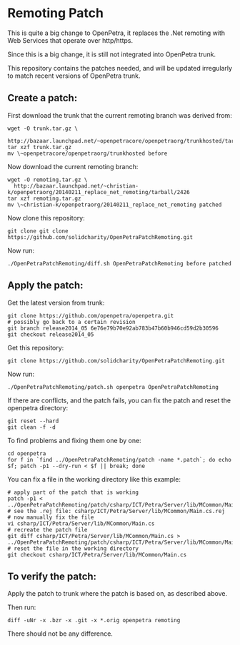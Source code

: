 Remoting Patch
==============

This is quite a big change to OpenPetra, it replaces the .Net remoting with Web Services that operate over http/https.

Since this is a big change, it is still not integrated into OpenPetra trunk.

This repository contains the patches needed, and will be updated irregularly to match recent versions of OpenPetra trunk.

Create a patch:
---------------

First download the trunk that the current remoting branch was derived from:

    wget -O trunk.tar.gz \
      http://bazaar.launchpad.net/~openpetracore/openpetraorg/trunkhosted/tarball/2514
    tar xzf trunk.tar.gz
    mv \~openpetracore/openpetraorg/trunkhosted before

Now download the current remoting branch:

    wget -O remoting.tar.gz \
      http://bazaar.launchpad.net/~christian-k/openpetraorg/20140211_replace_net_remoting/tarball/2426
    tar xzf remoting.tar.gz
    mv \~christian-k/openpetraorg/20140211_replace_net_remoting patched

Now clone this repository:

    git clone git clone https://github.com/solidcharity/OpenPetraPatchRemoting.git

Now run:

    ./OpenPetraPatchRemoting/diff.sh OpenPetraPatchRemoting before patched

Apply the patch:
----------------

Get the latest version from trunk:

    git clone https://github.com/openpetra/openpetra.git
    # possibly go back to a certain revision
    git branch release2014_05 6e76e79b70e92ab783b47b60b946cd59d2b30596
    git checkout release2014_05

Get this repository:

    git clone https://github.com/solidcharity/OpenPetraPatchRemoting.git

Now run:

    ./OpenPetraPatchRemoting/patch.sh openpetra OpenPetraPatchRemoting

If there are conflicts, and the patch fails, you can fix the patch and reset the openpetra directory:

    git reset --hard
    git clean -f -d

To find problems and fixing them one by one:

    cd openpetra
    for f in `find ../OpenPetraPatchRemoting/patch -name *.patch`; do echo $f; patch -p1 --dry-run < $f || break; done

You can fix a file in the working directory like this example:

    # apply part of the patch that is working
    patch -p1 < ../OpenPetraPatchRemoting/patch/csharp/ICT/Petra/Server/lib/MCommon/Main.cs.patch
    # see the .rej file: csharp/ICT/Petra/Server/lib/MCommon/Main.cs.rej
    # now manually fix the file
    vi csharp/ICT/Petra/Server/lib/MCommon/Main.cs
    # recreate the patch file
    git diff csharp/ICT/Petra/Server/lib/MCommon/Main.cs > ../OpenPetraPatchRemoting/patch/csharp/ICT/Petra/Server/lib/MCommon/Main.cs.patch
    # reset the file in the working directory
    git checkout csharp/ICT/Petra/Server/lib/MCommon/Main.cs


To verify the patch:
--------------------
Apply the patch to trunk where the patch is based on, as described above.

Then run:

    diff -uNr -x .bzr -x .git -x *.orig openpetra remoting

There should not be any difference.

